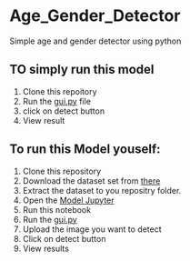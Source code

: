 # Age_Gender_Detector
Simple age and gender detector using python
## TO simply run this model
1. Clone this repoitory
2. Run the [gui.py](https://github.com/siddique0786/Age_Gender_Detector/blob/main/gui.py) file
3. click on detect button
4. View result

## To run this Model youself:
1. Clone this repository
2. Download the dataset set from [there](https://www.kaggle.com/datasets/jangedoo/utkface-new?rvi=1)
3. Extract the dataset to you repositry folder.
4. Open the [Model Jupyter](https://github.com/siddique0786/Age_Gender_Detector/blob/main/Model%20NoteBook.ipynb)
5. Run this notebook
6. Run the [gui.py](https://github.com/siddique0786/Age_Gender_Detector/blob/main/gui.py)
7. Upload the image you want to detect
8. Click on detect button
9. View results

